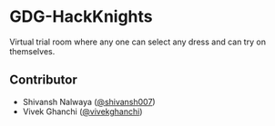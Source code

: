 # GDG-HackKnights
Virtual trial room where any one can select any dress and can try on themselves.

## Contributor 
- Shivansh Nalwaya ([@shivansh007](https://github.com/shivansh007))
- Vivek Ghanchi ([@vivekghanchi](https://github.com/vivekghanchi))

